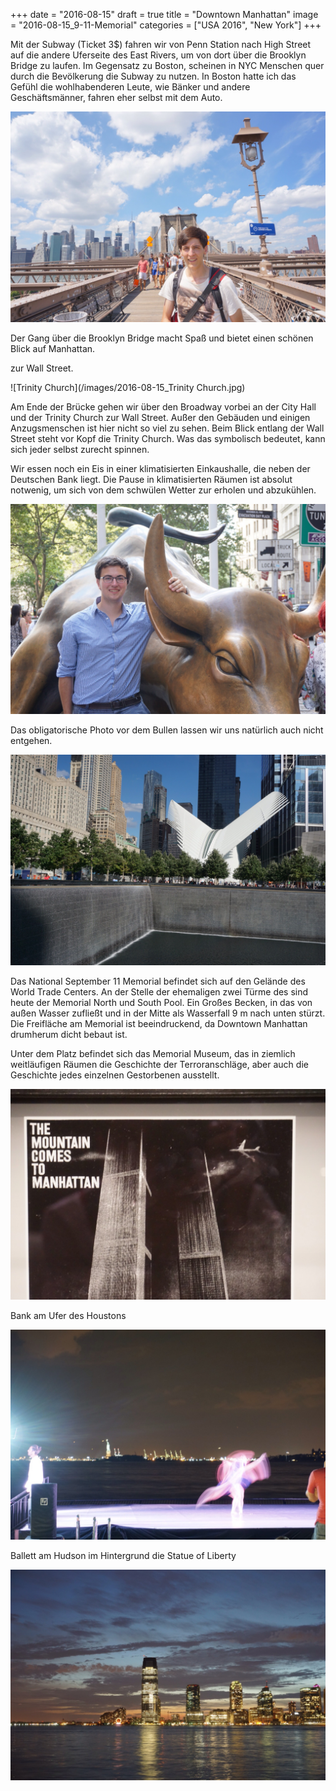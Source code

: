 +++
date = "2016-08-15"
draft = true
title = "Downtown Manhattan"
image = "2016-08-15_9-11-Memorial"
categories = ["USA 2016", "New York"]
+++

Mit der Subway (Ticket 3$) fahren wir 
von Penn Station nach
High Street auf die andere Uferseite des
East Rivers, um von dort über
die Brooklyn Bridge zu laufen. 
Im Gegensatz zu Boston, scheinen in NYC
Menschen quer durch die Bevölkerung
die Subway zu nutzen. 
In Boston hatte ich das Gefühl die
wohlhabenderen Leute, wie Bänker und andere
Geschäftsmänner, fahren eher selbst mit dem Auto. 

![Brooklyn Bridge](/images/2016-08-15_Brooklyn-Bridge.jpg)

Der Gang über die Brooklyn Bridge
macht Spaß und bietet einen schönen Blick
auf Manhattan. 

zur Wall Street. 

![Trinity Church](/images/2016-08-15_Trinity Church.jpg)

Am Ende der Brücke gehen wir
über den Broadway vorbei an der City Hall und der Trinity Church
zur Wall Street.
Außer den Gebäuden und einigen Anzugsmenschen
ist hier nicht so viel zu sehen. 
Beim Blick entlang der Wall Street steht vor 
Kopf die Trinity Church.
Was das symbolisch bedeutet, 
kann sich jeder selbst zurecht spinnen. 

Wir essen noch ein Eis in einer 
klimatisierten Einkaushalle, die neben der
Deutschen Bank liegt.
Die Pause in klimatisierten Räumen ist absolut notwenig, um sich von dem schwülen Wetter
zur erholen und abzukühlen. 

![Bull](/images/2016-08-15_Bull.jpg)

Das obligatorische Photo vor dem Bullen
lassen wir uns natürlich auch nicht entgehen. 

![Ground Zero](/images/2016-08-15_Ground-Zero-Memorial.jpg)

Das National September 11 Memorial befindet 
sich auf den Gelände des World Trade Centers. An der Stelle der ehemaligen zwei Türme des
sind heute der Memorial North und South Pool. 
Ein Großes Becken, in das von außen Wasser 
zufließt und in der Mitte als Wasserfall
9 m nach unten stürzt. 
Die Freifläche am Memorial ist beeindruckend,
da Downtown Manhattan drumherum dicht bebaut ist. 

Unter dem Platz befindet sich das Memorial 
Museum, das in ziemlich weitläufigen Räumen
die Geschichte der Terroranschläge, aber auch die Geschichte jedes einzelnen Gestorbenen ausstellt. 

![Werbung](/images/2016-08-15_The-Mountain-Comes-To-Manhattan.jpg)

Bank am Ufer des Houstons


![Ballett](/images/2016-08-15_Ballett.jpg)

Ballett am Hudson im Hintergrund die Statue of Liberty


![Skyline Jersey](/images/2016-08-15_Skyline-Jersey.jpg)
